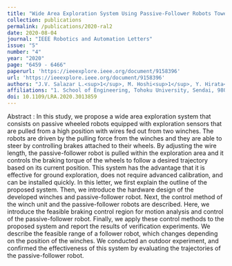 ```yaml
---
title: "Wide Area Exploration System Using Passive-Follower Robots Towed by Multiple Winches"
collection: publications
permalink: /publications/2020-ral2
date: 2020-08-04
journal: "IEEE Robotics and Automation Letters"
issue: "5"
number: "4"
year: "2020"
page: "6459 - 6466"
paperurl: 'https://ieeexplore.ieee.org/document/9158396'
url: 'https://ieeexplore.ieee.org/document/9158396'
authors: "J.V. Salazar L.<sup>1</sup>, M. Hoshi<sup>1</sup>, Y. Hirata<sup>1</sup>"
affiliations: "1. School of Engineering, Tohoku University, Sendai, 980-8579, Japan <br>"
doi: 10.1109/LRA.2020.3013859
---
```

Abstract
:	In this study, we propose a wide area exploration system that consists on passive wheeled robots equipped with exploration sensors that are pulled from a high position with wires fed out from two winches. The robots are driven by the pulling force from the winches and they are able to steer by controlling brakes attached to their wheels. By adjusting the wire length, the passive-follower robot is pulled within the exploration area and it controls the braking torque of the wheels to follow a desired trajectory based on its current position. This system has the advantage that it is effective for ground exploration, does not require advanced calibration, and can be installed quickly. In this letter, we first explain the outline of the proposed system. Then, we introduce the hardware design of the developed winches and passive-follower robot. Next, the control method of the winch unit and the passive-follower robots are described. Here, we introduce the feasible braking control region for motion analysis and control of the passive-follower robot. Finally, we apply these control methods to the proposed system and report the results of verification experiments. We describe the feasible range of a follower robot, which changes depending on the position of the winches. We conducted an outdoor experiment, and confirmed the effectiveness of this system by evaluating the trajectories of the passive-follower robot.